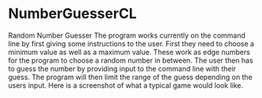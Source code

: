 # NumberGuesserCL
Random Number Guesser
The program works currently on the command line by first giving some instructions to the user. First they need to choose a minimum value as well as a maximum value.
These work as edge numbers for the program to choose a random number in between. The user then has to guess the number by providing input to the command line with their guess.
The program will then limit the range of the guess depending on the users input.
Here is a screenshot of what a typical game would look like.
